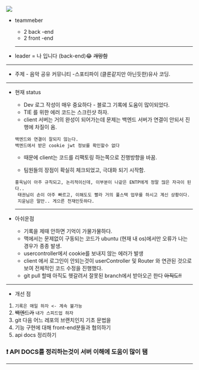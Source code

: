 ![](https://images.velog.io/images/ww3ysq/post/67efab94-a246-4bcc-b599-b75166cbc9ea/2022-03-03_1.43.13.png)

- teammeber

  - 2 back -end
  - 2 front -end

  ***

- leader = 나 입니다 (back-end)😂 ~~개망함~~

---

- 주제 - 음악 공유 커뮤니티 -스포티파이 (클론같지만 아닌듯한)유사 코딩.

---

- 현재 status

  - Dev 로그 작성이 매우 중요하다 - 블로그 기록에 도움이 많이되었다.
  - TIE 를 위한 에러 코드는 스크린샷 하자.
  - client 서버는 거의 완성이 되어가는데 문제는 백엔드 서버가 연결이 안되서 진행에 차질이 옴.

  ```
  백엔드와 연결이 잘되지 않는다.
  백엔드에서 받은 cookie jwt 정보를 확인할수 없다
  ```

  - 때문에 client는 코드를 리팩토링 하는쪽으로 진행방향을 바꿈.

  - 팀원들의 장점이 확실히 체크되었고, 극대화 되기 시작함.

  ```
  홍욱님이 아주 규칙되고, 논리적이신데, 이부분이 나같은 ENTP에게 정말 많은 자극이 된다..
   태권님이 손이 아주 빠르고, 이해도도 빨라 거의 풀스택 업무를 하시고 계신 상황이다.
   지윤님은 말만.. 게으른 천재인듯하다.
  ```

  ***

- 아쉬운점
  - 기록을 제때 안하면 기억이 가물가물하다.
    <br>
  - 맥에서는 문제없이 구동되는 코드가 ubuntu (현재 내 os)에서만 오류가 나는 경우가 종종 발생.
    <br>
  - usercontroller에서 cookie를 보내지 않는 에러가 발생
    <br>
  - client 에서 로그인이 안되는것이 userController 및 Router 와 연관된 것으로 보여 전체적인 코드 수정을 진행했다.
    <br>
  - git pull 할때 아직도 헷갈려서 잘못된 branch에서 받아오곤 한다 ~~아직도!!~~
    <br>

---

- 개선 점

1.  `기록은 매일 하자 <- 계속 불가능`
2.  ~~백엔드가~~ `내가 스피드업 하자 `
3.  git 다음 어느 레포의 브랜치인지 기초 문법을
4.  기능 구현에 대해 front-end분들과 협의하기
5.  api docs 정리하기

### ❗ API DOCS를 정리하는것이 서버 이해에 도움이 많이 됌

---
